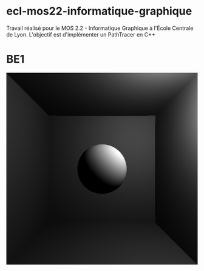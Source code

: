 # ecl-mos22-informatique-graphique
Travail réalisé pour le MOS 2.2 - Informatique Graphique à l'École Centrale de Lyon. L'objectif est d'implémenter un PathTracer en C++

# BE1

![outputs](./outputs/be1-1.png)
